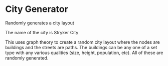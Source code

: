 # City Generator

Randomly generates a city layout

The name of the city is Stryker City

This uses graph theory to create a random city layout where the nodes are buildings and the streets are paths.
The buildings can be any one of a set type with any various qualities (size, height, population, etc). All of these are randomly generated.
